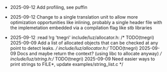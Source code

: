 - 2025-09-12 Add profiling, see puffin

- 2025-09-12 Change to a single translation unit to allow more optimization opportunities like inlining, probably a
             single header file with the implemetation embedded via a compilation flag like stb libraries

- 2025-09-12 :read !rg 'tnegri'
include/luz/allocator.h:	/* TODO(tnegri) 2025-09-09 Add a list of allocated objects that can be checked at any point to detect leaks. */
include/luz/allocator.h:/* TODO(tnegri) 2025-09-09 Docs and maybe return the context? (using libc to allocate anyway) */
include/luz/string.h:/* TODO(tnegri) 2025-09-09 Need easier ways to print strings to FILE*, update examples/string_list.c */
